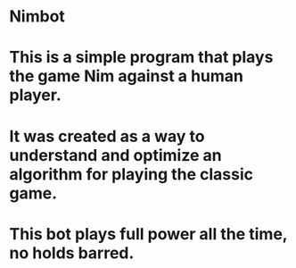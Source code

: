 # Nimbot

# This is a simple program that plays the game Nim against a human player.
# It was created as a way to understand and optimize an algorithm for playing the classic game.
# This bot plays full power all the time, no holds barred.
